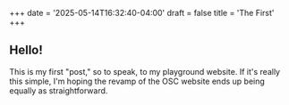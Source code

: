 +++
date = '2025-05-14T16:32:40-04:00'
draft = false
title = 'The First'
+++
## Hello!

This is my first "post," so to speak, to my playground website. If it's really this
simple, I'm hoping the revamp of the OSC website ends up being equally as straightforward.
